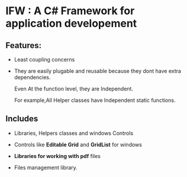 # IFW : A C# Framework for application developement
## Features:
- Least coupling concerns 

- They are easily plugable and reusable because they dont have extra dependencies.

  Even At the function level, they are Independent. 
  
  For example,All Helper classes have Independent static functions.
  
## Includes
- Libraries, Helpers classes and windows Controls

- Controls like __Editable Grid__ and __GridList__ for windows

- **Libraries for working with pdf** files 

- Files management library.
